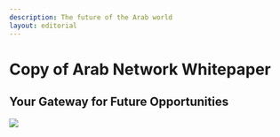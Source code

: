 ```yaml
---
description: The future of the Arab world
layout: editorial
---
```


# Copy of Arab Network Whitepaper

## Your Gateway for Future Opportunities&#x20;

![](.gitbook/assets/ecosystem².jpg)
